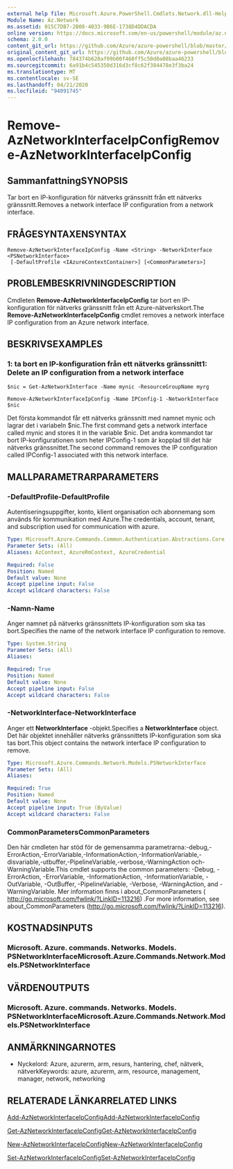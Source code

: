 ```yaml
---
external help file: Microsoft.Azure.PowerShell.Cmdlets.Network.dll-Help.xml
Module Name: Az.Network
ms.assetid: 015C7DB7-2B08-4033-9B6E-1738D4DDACDA
online version: https://docs.microsoft.com/en-us/powershell/module/az.network/remove-aznetworkinterfaceipconfig
schema: 2.0.0
content_git_url: https://github.com/Azure/azure-powershell/blob/master/src/Network/Network/help/Remove-AzNetworkInterfaceIpConfig.md
original_content_git_url: https://github.com/Azure/azure-powershell/blob/master/src/Network/Network/help/Remove-AzNetworkInterfaceIpConfig.md
ms.openlocfilehash: 784374b620af09b00f460ff5c50d0a08baa46233
ms.sourcegitcommit: 6a91b4c545350d316d3cf8c62f384478e3f3ba24
ms.translationtype: MT
ms.contentlocale: sv-SE
ms.lasthandoff: 04/21/2020
ms.locfileid: "94091745"
---
```

# <span data-ttu-id="dfbb8-101">Remove-AzNetworkInterfaceIpConfig</span><span class="sxs-lookup"><span data-stu-id="dfbb8-101">Remove-AzNetworkInterfaceIpConfig</span></span>

## <span data-ttu-id="dfbb8-102">Sammanfattning</span><span class="sxs-lookup"><span data-stu-id="dfbb8-102">SYNOPSIS</span></span>
<span data-ttu-id="dfbb8-103">Tar bort en IP-konfiguration för nätverks gränssnitt från ett nätverks gränssnitt.</span><span class="sxs-lookup"><span data-stu-id="dfbb8-103">Removes a network interface IP configuration from a network interface.</span></span>

## <span data-ttu-id="dfbb8-104">FRÅGESYNTAXEN</span><span class="sxs-lookup"><span data-stu-id="dfbb8-104">SYNTAX</span></span>

```
Remove-AzNetworkInterfaceIpConfig -Name <String> -NetworkInterface <PSNetworkInterface>
 [-DefaultProfile <IAzureContextContainer>] [<CommonParameters>]
```

## <span data-ttu-id="dfbb8-105">PROBLEMBESKRIVNING</span><span class="sxs-lookup"><span data-stu-id="dfbb8-105">DESCRIPTION</span></span>
<span data-ttu-id="dfbb8-106">Cmdleten **Remove-AzNetworkInterfaceIpConfig** tar bort en IP-konfiguration för nätverks gränssnitt från ett Azure-nätverkskort.</span><span class="sxs-lookup"><span data-stu-id="dfbb8-106">The **Remove-AzNetworkInterfaceIpConfig** cmdlet removes a network interface IP configuration from an Azure network interface.</span></span>

## <span data-ttu-id="dfbb8-107">BESKRIVS</span><span class="sxs-lookup"><span data-stu-id="dfbb8-107">EXAMPLES</span></span>

### <span data-ttu-id="dfbb8-108">1: ta bort en IP-konfiguration från ett nätverks gränssnitt</span><span class="sxs-lookup"><span data-stu-id="dfbb8-108">1: Delete an IP configuration from a network interface</span></span>
```
$nic = Get-AzNetworkInterface -Name mynic -ResourceGroupName myrg

Remove-AzNetworkInterfaceIpConfig -Name IPConfig-1 -NetworkInterface $nic
```

<span data-ttu-id="dfbb8-109">Det första kommandot får ett nätverks gränssnitt med namnet mynic och lagrar det i variabeln $nic.</span><span class="sxs-lookup"><span data-stu-id="dfbb8-109">The first command gets a network interface called mynic and stores it in the variable $nic.</span></span> <span data-ttu-id="dfbb8-110">Det andra kommandot tar bort IP-konfigurationen som heter IPConfig-1 som är kopplad till det här nätverks gränssnittet.</span><span class="sxs-lookup"><span data-stu-id="dfbb8-110">The second command removes the IP configuration called IPConfig-1 associated with this network interface.</span></span>

## <span data-ttu-id="dfbb8-111">MALLPARAMETRAR</span><span class="sxs-lookup"><span data-stu-id="dfbb8-111">PARAMETERS</span></span>

### <span data-ttu-id="dfbb8-112">-DefaultProfile</span><span class="sxs-lookup"><span data-stu-id="dfbb8-112">-DefaultProfile</span></span>
<span data-ttu-id="dfbb8-113">Autentiseringsuppgifter, konto, klient organisation och abonnemang som används för kommunikation med Azure.</span><span class="sxs-lookup"><span data-stu-id="dfbb8-113">The credentials, account, tenant, and subscription used for communication with azure.</span></span>

```yaml
Type: Microsoft.Azure.Commands.Common.Authentication.Abstractions.Core.IAzureContextContainer
Parameter Sets: (All)
Aliases: AzContext, AzureRmContext, AzureCredential

Required: False
Position: Named
Default value: None
Accept pipeline input: False
Accept wildcard characters: False
```

### <span data-ttu-id="dfbb8-114">-Namn</span><span class="sxs-lookup"><span data-stu-id="dfbb8-114">-Name</span></span>
<span data-ttu-id="dfbb8-115">Anger namnet på nätverks gränssnittets IP-konfiguration som ska tas bort.</span><span class="sxs-lookup"><span data-stu-id="dfbb8-115">Specifies the name of the network interface IP configuration to remove.</span></span>

```yaml
Type: System.String
Parameter Sets: (All)
Aliases:

Required: True
Position: Named
Default value: None
Accept pipeline input: False
Accept wildcard characters: False
```

### <span data-ttu-id="dfbb8-116">-NetworkInterface</span><span class="sxs-lookup"><span data-stu-id="dfbb8-116">-NetworkInterface</span></span>
<span data-ttu-id="dfbb8-117">Anger ett **NetworkInterface** -objekt.</span><span class="sxs-lookup"><span data-stu-id="dfbb8-117">Specifies a **NetworkInterface** object.</span></span>
<span data-ttu-id="dfbb8-118">Det här objektet innehåller nätverks gränssnittets IP-konfiguration som ska tas bort.</span><span class="sxs-lookup"><span data-stu-id="dfbb8-118">This object contains the network interface IP configuration to remove.</span></span>

```yaml
Type: Microsoft.Azure.Commands.Network.Models.PSNetworkInterface
Parameter Sets: (All)
Aliases:

Required: True
Position: Named
Default value: None
Accept pipeline input: True (ByValue)
Accept wildcard characters: False
```

### <span data-ttu-id="dfbb8-119">CommonParameters</span><span class="sxs-lookup"><span data-stu-id="dfbb8-119">CommonParameters</span></span>
<span data-ttu-id="dfbb8-120">Den här cmdleten har stöd för de gemensamma parametrarna:-debug,-ErrorAction,-ErrorVariable,-InformationAction,-InformationVariable,-disvariable,-utbuffer,-PipelineVariable,-verbose,-WarningAction och-WarningVariable.</span><span class="sxs-lookup"><span data-stu-id="dfbb8-120">This cmdlet supports the common parameters: -Debug, -ErrorAction, -ErrorVariable, -InformationAction, -InformationVariable, -OutVariable, -OutBuffer, -PipelineVariable, -Verbose, -WarningAction, and -WarningVariable.</span></span> <span data-ttu-id="dfbb8-121">Mer information finns i about_CommonParameters ( http://go.microsoft.com/fwlink/?LinkID=113216) .</span><span class="sxs-lookup"><span data-stu-id="dfbb8-121">For more information, see about_CommonParameters (http://go.microsoft.com/fwlink/?LinkID=113216).</span></span>

## <span data-ttu-id="dfbb8-122">KOSTNADS</span><span class="sxs-lookup"><span data-stu-id="dfbb8-122">INPUTS</span></span>

### <span data-ttu-id="dfbb8-123">Microsoft. Azure. commands. Networks. Models. PSNetworkInterface</span><span class="sxs-lookup"><span data-stu-id="dfbb8-123">Microsoft.Azure.Commands.Network.Models.PSNetworkInterface</span></span>

## <span data-ttu-id="dfbb8-124">VÄRDEN</span><span class="sxs-lookup"><span data-stu-id="dfbb8-124">OUTPUTS</span></span>

### <span data-ttu-id="dfbb8-125">Microsoft. Azure. commands. Networks. Models. PSNetworkInterface</span><span class="sxs-lookup"><span data-stu-id="dfbb8-125">Microsoft.Azure.Commands.Network.Models.PSNetworkInterface</span></span>

## <span data-ttu-id="dfbb8-126">ANMÄRKNINGAR</span><span class="sxs-lookup"><span data-stu-id="dfbb8-126">NOTES</span></span>
* <span data-ttu-id="dfbb8-127">Nyckelord: Azure, azurerm, arm, resurs, hantering, chef, nätverk, nätverk</span><span class="sxs-lookup"><span data-stu-id="dfbb8-127">Keywords: azure, azurerm, arm, resource, management, manager, network, networking</span></span>

## <span data-ttu-id="dfbb8-128">RELATERADE LÄNKAR</span><span class="sxs-lookup"><span data-stu-id="dfbb8-128">RELATED LINKS</span></span>

[<span data-ttu-id="dfbb8-129">Add-AzNetworkInterfaceIpConfig</span><span class="sxs-lookup"><span data-stu-id="dfbb8-129">Add-AzNetworkInterfaceIpConfig</span></span>](./Add-AzNetworkInterfaceIpConfig.md)

[<span data-ttu-id="dfbb8-130">Get-AzNetworkInterfaceIpConfig</span><span class="sxs-lookup"><span data-stu-id="dfbb8-130">Get-AzNetworkInterfaceIpConfig</span></span>](./Get-AzNetworkInterfaceIpConfig.md)

[<span data-ttu-id="dfbb8-131">New-AzNetworkInterfaceIpConfig</span><span class="sxs-lookup"><span data-stu-id="dfbb8-131">New-AzNetworkInterfaceIpConfig</span></span>](./New-AzNetworkInterfaceIpConfig.md)

[<span data-ttu-id="dfbb8-132">Set-AzNetworkInterfaceIpConfig</span><span class="sxs-lookup"><span data-stu-id="dfbb8-132">Set-AzNetworkInterfaceIpConfig</span></span>](./Set-AzNetworkInterfaceIpConfig.md)


